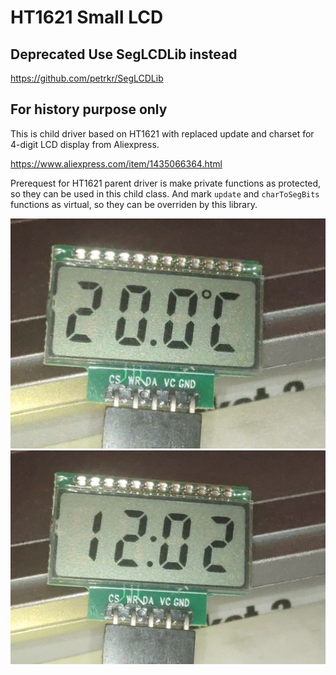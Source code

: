 # HT1621 Small LCD

## Deprecated Use SegLCDLib instead

https://github.com/petrkr/SegLCDLib


## For history purpose only

This is child driver based on HT1621 with replaced update and charset for 4-digit LCD display from Aliexpress.

https://www.aliexpress.com/item/1435066364.html

Prerequest for HT1621 parent driver is make private functions as protected, so they can be used in this child class. And mark `update` and `charToSegBits` functions as virtual, so they can be overriden by this library.


<img src="docs/lcd-degrees.jpg" alt="lcdphoto-degrees" /><br />
<img src="docs/lcd-time.jpg" alt="lcdphoto-time" />
